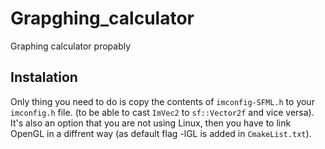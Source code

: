 # Grapghing_calculator
Graphing calculator propably

## Instalation
Only thing you need to do is copy the contents of ```imconfig-SFML.h``` to your ```imconfig.h``` file. (to be able to cast ```ImVec2``` to ```sf::Vector2f``` and vice versa). It's also an option that you are not using Linux, then you have to link OpenGL in a diffrent way (as default flag -lGL is added in ```CmakeList.txt```). 
